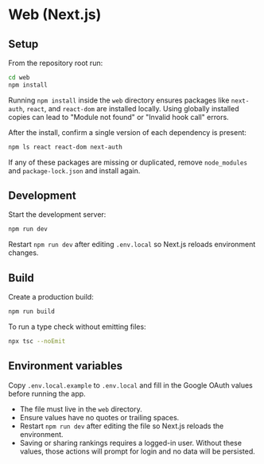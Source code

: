 # Web (Next.js)

## Setup

From the repository root run:

```bash
cd web
npm install
```

Running `npm install` inside the `web` directory ensures packages like `next-auth`, `react`, and `react-dom` are installed locally. Using globally installed copies can lead to "Module not found" or "Invalid hook call" errors.

After the install, confirm a single version of each dependency is present:

```bash
npm ls react react-dom next-auth
```

If any of these packages are missing or duplicated, remove `node_modules` and `package-lock.json` and install again.

## Development

Start the development server:

```bash
npm run dev
```

Restart `npm run dev` after editing `.env.local` so Next.js reloads environment changes.

## Build

Create a production build:

```bash
npm run build
```

To run a type check without emitting files:

```bash
npx tsc --noEmit
```

## Environment variables

Copy `.env.local.example` to `.env.local` and fill in the Google OAuth values before running the app.

- The file must live in the `web` directory.
- Ensure values have no quotes or trailing spaces.
- Restart `npm run dev` after editing the file so Next.js reloads the environment.
- Saving or sharing rankings requires a logged-in user. Without these values, those actions will prompt for login and no data will be persisted.

